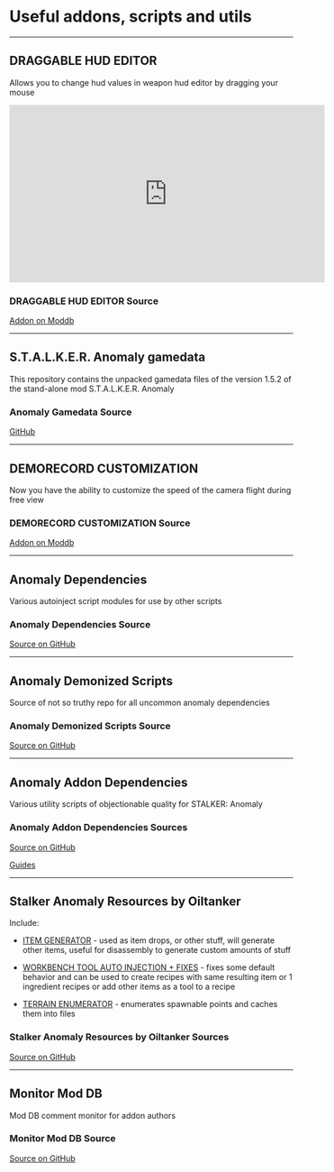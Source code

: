 # Useful addons, scripts and utils

___

## DRAGGABLE HUD EDITOR

Allows you to change hud values in weapon hud editor by dragging your mouse

<iframe width="560" height="315"
    src="https://www.youtube.com/embed/sYUMyUDYZmg"
    title="YouTube video player"
    frameborder="0"
    allow="accelerometer; autoplay; clipboard-write; encrypted-media; gyroscope; picture-in-picture"
    allowfullscreen>
</iframe>

### DRAGGABLE HUD EDITOR Source

[Addon on Moddb](https://www.moddb.com/mods/stalker-anomaly/addons/draggable-hud-editor)

___

## S.T.A.L.K.E.R. Anomaly gamedata

This repository contains the unpacked gamedata files of the version 1.5.2 of the stand-alone mod S.T.A.L.K.E.R. Anomaly

### Anomaly Gamedata Source

[GitHub](https://github.com/Tosox/STALKER-Anomaly-gamedata)

___

## DEMORECORD CUSTOMIZATION

Now you have the ability to customize the speed of the camera flight during free view

### DEMORECORD CUSTOMIZATION Source

[Addon on Moddb](https://www.moddb.com/mods/stalker-anomaly/addons/demorecord-customization)

___

## Anomaly Dependencies

Various autoinject script modules for use by other scripts

### Anomaly Dependencies Source

[Source on GitHub](https://github.com/ahuyn/anomaly-dependencies)

___

## Anomaly Demonized Scripts

Source of not so truthy repo for all uncommon anomaly dependencies

### Anomaly Demonized Scripts Source

[Source on GitHub](https://github.com/themrdemonized/anomaly-demonized-scripts)

___

## Anomaly Addon Dependencies

Various utility scripts of objectionable quality for STALKER: Anomaly

### Anomaly Addon Dependencies Sources

[Source on GitHub](https://github.com/Aoldri/anomaly-addon-deps)

[Guides](https://docs.google.com/document/d/1o3GjxHd0dMoe_QswrTS3AdInq4j8eWGA2LTiES6Om-E)

___

## Stalker Anomaly Resources by Oiltanker

Include:

- [ITEM GENERATOR](https://github.com/oiltanker/stalker-anomaly-resources/tree/main/item_generator) - used as item drops, or other stuff, will generate other items, useful for disassembly to generate custom amounts of stuff

- [WORKBENCH TOOL AUTO INJECTION + FIXES](https://github.com/oiltanker/stalker-anomaly-resources/tree/main/workbench) - fixes some default behavior and can be used to create recipes with same resulting item or 1 ingredient recipes or add other items as a tool to a recipe

- [TERRAIN ENUMERATOR](https://github.com/oiltanker/stalker-anomaly-resources/blob/main/terrain_enumerator/terrain_enumerator.script) - enumerates spawnable points and caches them into files

### Stalker Anomaly Resources by Oiltanker Sources

[Source on GitHub](https://github.com/oiltanker/stalker-anomaly-resources)

___

## Monitor Mod DB

Mod DB comment monitor for addon authors

### Monitor Mod DB Source

[Source on GitHub](https://github.com/Ishmaeel/monitor-moddb)
